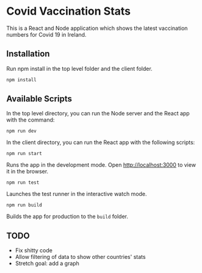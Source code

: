 # Covid Vaccination Stats

This is a React and Node application which shows the latest vaccination numbers for Covid 19 in Ireland.

## Installation

Run npm install in the top level folder and the client folder.

```bash
npm install
```

## Available Scripts

In the top level directory, you can run the Node server and the React app with the command:

`npm run dev`

In the client directory, you can run the React app with the following scripts:

`npm run start`

Runs the app in the development mode. Open [http://localhost:3000](http://localhost:3000) to view it in the browser.

`npm run test`

Launches the test runner in the interactive watch mode.

`npm run build`

Builds the app for production to the `build` folder.

## TODO

* Fix shitty code
* Allow filtering of data to show other countries' stats
* Stretch goal: add a graph